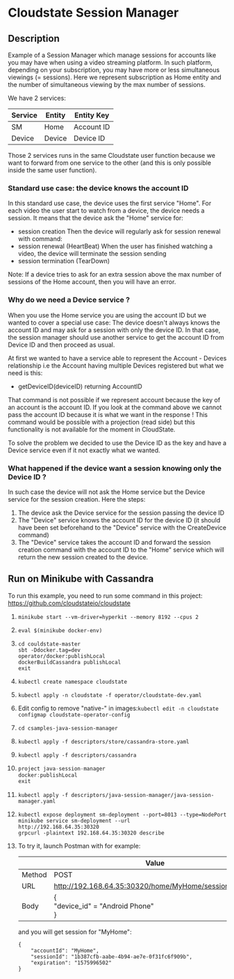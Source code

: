 # Cloudstate Session Manager
## Description
Example of a Session Manager which manage sessions for accounts like you may have when using a video streaming platform.
In such platform, depending on your subscription, you may have more or less simultaneous viewings (= sessions).
Here we represent subscription as Home entity and the number of simultaneous viewing by the max number of sessions.

We have 2 services:

| Service   | Entity    | Entity Key    |
| --------- | --------- | ------------- |
| SM        | Home      | Account ID    |
| Device    | Device    | Device ID     |

Those 2 services runs in the same Cloudstate user function because we want to forward from one service to the other (and this is only possible inside the same user function).

### Standard use case: the device knows the account ID
In this standard use case, the device uses the first service "Home".
For each video the user start to watch from a device, the device needs a session. It means that the device ask the "Home" service for:
- session creation
Then the device will regularly ask for session renewal with command:
- session renewal (HeartBeat)
When the user has finished watching a video, the device will terminate the session sending 
- session termination (TearDown)

Note: If a device tries to ask for an extra session above the max number of sessions of the Home account, then you will have an error.

### Why do we need a Device service ?
When you use the Home service you are using the account ID but we wanted to cover a special use case: The device doesn't always knows the account ID and may ask for a session with only the device ID. In that case, the session manager should use another service to get the account ID from Device ID and then proceed as usual.

At first we wanted to have a service able to represent the Account - Devices relationship i.e the Account having multiple Devices registered but what we need is this:
- getDeviceID(deviceID) returning AccountID

That command is not possible if we represent account because the key of an account is the account ID. If you look at the command above we cannot pass the account ID because it is what we want in the response ! This command would be possible with a projection (read side) but this functionality is not available for the moment in CloudState.

To solve the problem we decided to use the Device ID as the key and have a Device service even if it not exactly what we wanted.

### What happened if the device want a session knowing only the Device ID ?
In such case the device will not ask the Home service but the Device service for the session creation. Here the steps:

1. The device ask the Device service for the session passing the device ID
2. The "Device" service knows the account ID for the device ID (it should have been set beforehand to the "Device" service with the CreateDevice command)
3. The "Device" service takes the account ID and forward the session creation command with the account ID to the "Home" service which will return the new session created to the device.

## Run on Minikube with Cassandra
To run this example, you need to run some command in this project: https://github.com/cloudstateio/cloudstate

1. `minikube start --vm-driver=hyperkit --memory 8192 --cpus 2`
2. ```eval $(minikube docker-env)```
3. ```
   cd couldstate-master
   sbt -Ddocker.tag=dev
   operator/docker:publishLocal
   dockerBuildCassandra publishLocal
   exit
   ```
5. ```kubectl create namespace cloudstate```
6. ```kubectl apply -n cloudstate -f operator/cloudstate-dev.yaml```
7. Edit config to remove "native-" in images:```kubectl edit -n cloudstate configmap cloudstate-operator-config```
8. ```cd csamples-java-session-manager```
9. ```kubectl apply -f descriptors/store/cassandra-store.yaml```
10. ```kubectl apply -f descriptors/cassandra```
11. ```sbt -Ddocker.tag=dev
    project java-session-manager
    docker:publishLocal
    exit
    ```
12. ```kubectl apply -f descriptors/java-session-manager/java-session-manager.yaml```
13. ```
    kubectl expose deployment sm-deployment --port=8013 --type=NodePort
    minikube service sm-deployment --url
    http://192.168.64.35:30320
    grpcurl -plaintext 192.168.64.35:30320 describe
    ```
14. To try it, launch Postman with for example:

    |        | Value                                                  |
    | ------ | ------------------------------------------------------ |
    | Method | POST                                                   |
    | URL    | http://192.168.64.35:30320/home/MyHome/sessions/create |
    | Body   | {<br/>	"device_id" = "Android Phone"<br/>}           |

    and you will get session for "MyHome":

    ```
    {
        "accountId": "MyHome",
        "sessionId": "1b387cfb-aabe-4b94-ae7e-0f31fc6f909b",
        "expiration": "1575996502"
    }
    ```

    
